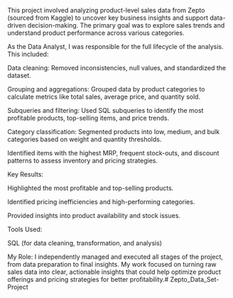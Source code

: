 This project involved analyzing product-level sales data from Zepto (sourced from Kaggle) to uncover key business insights and support data-driven decision-making. The primary goal was to explore sales trends and understand product performance across various categories.

As the Data Analyst, I was responsible for the full lifecycle of the analysis. This included:

Data cleaning: Removed inconsistencies, null values, and standardized the dataset.

Grouping and aggregations: Grouped data by product categories to calculate metrics like total sales, average price, and quantity sold.

Subqueries and filtering: Used SQL subqueries to identify the most profitable products, top-selling items, and price trends.

Category classification: Segmented products into low, medium, and bulk categories based on weight and quantity thresholds.

Identified items with the highest MRP, frequent stock-outs, and discount patterns to assess inventory and pricing strategies.

Key Results:

Highlighted the most profitable and top-selling products.

Identified pricing inefficiencies and high-performing categories.

Provided insights into product availability and stock issues.

Tools Used:

SQL (for data cleaning, transformation, and analysis)

My Role:
I independently managed and executed all stages of the project, from data preparation to final insights. My work focused on turning raw sales data into clear, actionable insights that could help optimize product offerings and pricing strategies for better profitability.# Zepto_Data_Set-Project
